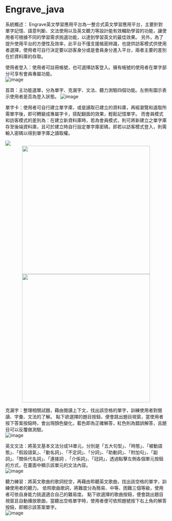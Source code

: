 # Engrave_java

系統概述：
Engrave英文學習應用平台為一整合式英文學習應用平台，主要針對單字記憶、語意判斷、文法使用以及英文聽力等設計能有效輔助學習的功能，讓使用者可根據不同的學習需求挑選功能，以達到學習英文的最佳效果。
另外，為了提升使用平台的方便性及效率，此平台不僅支援帳密辨識，也提供訪客模式供使用者選擇，使用者可自行決定要以訪客身分或是會員身分進入平台，兩者主要的差別在於資料庫的存取。

使用者登入：使用者可註冊帳號，也可選擇訪客登入。擁有帳號的使用者在單字部分可享有會員專屬功能。           
![image](https://github.com/peiyunjan0807/Engrave_java/assets/150260168/66198355-1894-4dad-bc94-3f4ded273b53)


首頁：主功能選單，分為單字、克漏字、文法、聽力測驗四個功能。左側有圖示表示使用者是否為登入狀態。
![image](https://github.com/peiyunjan0807/Engrave_java/assets/150260168/d35e647a-6f2a-4fec-aa38-5a427a6cb891)


單字卡：使用者可自行建立單字庫，或是讀取已建立的資料庫，再經瀏覽和選取所需單字後，即可轉變成專屬字卡，搭配翻面的效果，輕鬆記憶單字。
而會員模式和訪客模式的差別為：在建立新資料庫時，若為會員模式，則可將新建立之單字庫存至後端資料庫，且可於建立時自行設定單字庫密碼，即若以訪客模式登入，則需輸入密碼以得到單字庫之讀取權。

<img src="https://github.com/peiyunjan0807/Engrave_java/assets/150260168/21d27bf7-1cfa-4e3f-877b-2ffba185f92a">
<center class="half">
  <img src="https://github.com/peiyunjan0807/Engrave_java/assets/150260168/db54313a-8cc2-46f1-b806-33058fc8ce8c" width="400"><img src="https://github.com/peiyunjan0807/Engrave_java/assets/150260168/effc4593-0ebf-4e6c-a506-370bb8fe6775" width="400">
</center>

克漏字：整理相關試題，藉由閱讀上下文，找出該空格的單字，訓練使用者對閱讀、字彙、文法的了解。
點下欲選擇的題目按鈕，便會跳出題目視窗，當使用者按下答案按鈕時，會出現顏色變化，藍色即為正確解答，紅色則為錯誤解答，且題目可以反覆做測驗。  
![image](https://github.com/peiyunjan0807/Engrave_java/assets/150260168/de3613b4-b7a4-43b4-86c7-75936da4e542)

英文文法：將英文基本文法分成14單元，分別是「五大句型」、「時態」、「被動語態」、「假設語氣」、「動名詞」、「不定詞」、「分詞」、「助動詞」、「附加句」、「副詞」、「關係代名詞」、「連接詞 、「介係詞」、「冠詞」，透過點擊左側各個單元按鈕的方式，在畫面中顯示該單元的文法內容。  
![image](https://github.com/peiyunjan0807/Engrave_java/assets/150260168/414842a0-c8d3-419f-b9b3-c353e5c6361f)

聽力練習：將英文歌曲的歌詞挖空，再藉由聆聽英文歌曲，找出該空格的單字，訓練使用者的聽力。
依照歌曲歌詞，將難度分為簡易、中等、困難三個等級，使用者可依自身能力挑選適合自己的難易度。
點下欲選擇的歌曲按鈕，便會跳出題目視窗且自動播放歌曲，當聽出空格單字時，使用者便可依照題號按下右上角的解答按鈕，即顯示該答案單字。       
![image](https://github.com/peiyunjan0807/Engrave_java/assets/150260168/23a9a52f-8c07-4b23-b4b6-634a4a8f8188)


